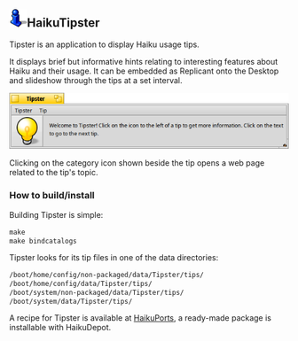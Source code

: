 ## ![Image of Tipster](artwork/Tipster_icon.png)HaikuTipster
Tipster is an application to display Haiku usage tips.

It displays brief but informative hints relating to interesting features about Haiku and their usage. It can be embedded as Replicant onto the Desktop and slideshow through the tips at a set interval.

![Image of Tipster](artwork/Tipster.png)

Clicking on the category icon shown beside the tip opens a web page related to the tip's topic.

### How to build/install

Building Tipster is simple:
```
make
make bindcatalogs
```

Tipster looks for its tip files in one of the data directories:

```
/boot/home/config/non-packaged/data/Tipster/tips/
/boot/home/config/data/Tipster/tips/
/boot/system/non-packaged/data/Tipster/tips/
/boot/system/data/Tipster/tips/
```

A recipe for Tipster is available at [HaikuPorts](https://github.com/haikuports/haikuports/wiki), a ready-made package is installable with HaikuDepot.
